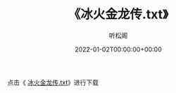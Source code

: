 ﻿---
title:  《冰火金龙传.txt》
date:   2022-01-02T00:00:00+00:00
author: 听松阁
layout: post
permalink: /冰火金龙传/
categories: 小说
tags: [小说]
---

点击《 [冰火金龙传.txt](http://img.660000.xyz/bookstukust/book/bntxt/10/冰火金龙传.txt)》进行下载